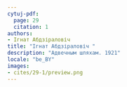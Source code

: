 ```yaml
---
cytuj-pdf:
  page: 29
  citation: 1
authors:
- Ігнат Абдзіраловіч 
title: "Ігнат Абдзіраловіч "
description: "Адвечным шляхам. 1921"
locale: "be_BY"
images:
- cites/29-1/preview.png
---
```


